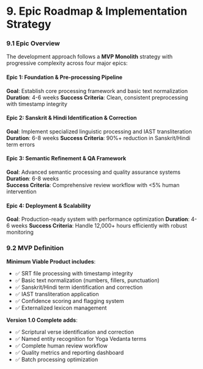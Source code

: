 # 9. Epic Roadmap & Implementation Strategy

### 9.1 Epic Overview

The development approach follows a **MVP Monolith** strategy with progressive complexity across four major epics:

#### Epic 1: Foundation & Pre-processing Pipeline
**Goal**: Establish core processing framework and basic text normalization
**Duration**: 4-6 weeks
**Success Criteria**: Clean, consistent preprocessing with timestamp integrity

#### Epic 2: Sanskrit & Hindi Identification & Correction  
**Goal**: Implement specialized linguistic processing and IAST transliteration
**Duration**: 6-8 weeks
**Success Criteria**: 90%+ reduction in Sanskrit/Hindi term errors

#### Epic 3: Semantic Refinement & QA Framework
**Goal**: Advanced semantic processing and quality assurance systems
**Duration**: 6-8 weeks  
**Success Criteria**: Comprehensive review workflow with <5% human intervention

#### Epic 4: Deployment & Scalability
**Goal**: Production-ready system with performance optimization
**Duration**: 4-6 weeks
**Success Criteria**: Handle 12,000+ hours efficiently with robust monitoring

### 9.2 MVP Definition

**Minimum Viable Product includes**:
- ✅ SRT file processing with timestamp integrity
- ✅ Basic text normalization (numbers, fillers, punctuation)
- ✅ Sanskrit/Hindi term identification and correction
- ✅ IAST transliteration application
- ✅ Confidence scoring and flagging system
- ✅ Externalized lexicon management

**Version 1.0 Complete adds**:
- ✅ Scriptural verse identification and correction
- ✅ Named entity recognition for Yoga Vedanta terms
- ✅ Complete human review workflow
- ✅ Quality metrics and reporting dashboard
- ✅ Batch processing optimization
